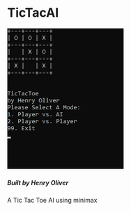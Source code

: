 # TicTacAI
![example of game](https://raw.githubusercontent.com/henry9836/TicTacAI/master/docs/gif.gif)
##### Built by Henry Oliver
A Tic Tac Toe AI using minimax
